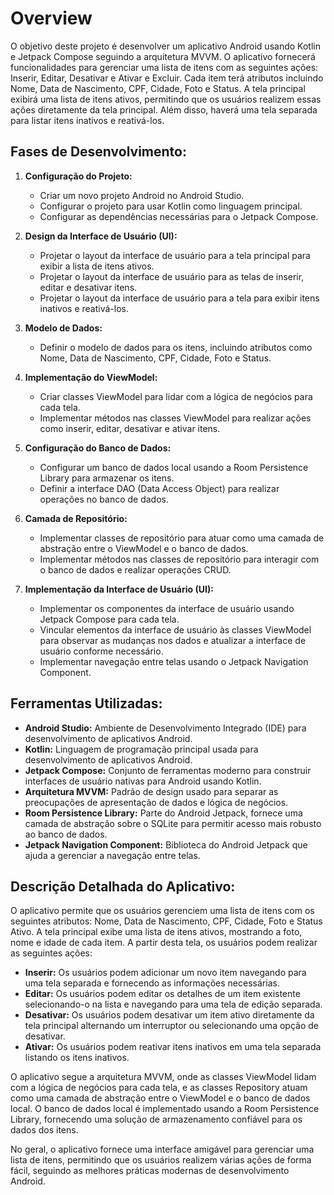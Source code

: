 # Overview

O objetivo deste projeto é desenvolver um aplicativo Android usando Kotlin e Jetpack Compose seguindo a arquitetura MVVM. O aplicativo fornecerá funcionalidades para gerenciar uma lista de itens com as seguintes ações: Inserir, Editar, Desativar e Ativar e Excluir. Cada item terá atributos incluindo Nome, Data de Nascimento, CPF, Cidade, Foto e Status. A tela principal exibirá uma lista de itens ativos, permitindo que os usuários realizem essas ações diretamente da tela principal. Além disso, haverá uma tela separada para listar itens inativos e reativá-los.

## Fases de Desenvolvimento:

1. **Configuração do Projeto:**
   - Criar um novo projeto Android no Android Studio.
   - Configurar o projeto para usar Kotlin como linguagem principal.
   - Configurar as dependências necessárias para o Jetpack Compose.

2. **Design da Interface de Usuário (UI):**
   - Projetar o layout da interface de usuário para a tela principal para exibir a lista de itens ativos.
   - Projetar o layout da interface de usuário para as telas de inserir, editar e desativar itens.
   - Projetar o layout da interface de usuário para a tela para exibir itens inativos e reativá-los.

3. **Modelo de Dados:**
   - Definir o modelo de dados para os itens, incluindo atributos como Nome, Data de Nascimento, CPF, Cidade, Foto e Status.

4. **Implementação do ViewModel:**
   - Criar classes ViewModel para lidar com a lógica de negócios para cada tela.
   - Implementar métodos nas classes ViewModel para realizar ações como inserir, editar, desativar e ativar itens.

5. **Configuração do Banco de Dados:**
   - Configurar um banco de dados local usando a Room Persistence Library para armazenar os itens.
   - Definir a interface DAO (Data Access Object) para realizar operações no banco de dados.

6. **Camada de Repositório:**
   - Implementar classes de repositório para atuar como uma camada de abstração entre o ViewModel e o banco de dados.
   - Implementar métodos nas classes de repositório para interagir com o banco de dados e realizar operações CRUD.

7. **Implementação da Interface de Usuário (UI):**
   - Implementar os componentes da interface de usuário usando Jetpack Compose para cada tela.
   - Vincular elementos da interface de usuário às classes ViewModel para observar as mudanças nos dados e atualizar a interface de usuário conforme necessário.
   - Implementar navegação entre telas usando o Jetpack Navigation Component.

## Ferramentas Utilizadas:

- **Android Studio:** Ambiente de Desenvolvimento Integrado (IDE) para desenvolvimento de aplicativos Android.
- **Kotlin:** Linguagem de programação principal usada para desenvolvimento de aplicativos Android.
- **Jetpack Compose:** Conjunto de ferramentas moderno para construir interfaces de usuário nativas para Android usando Kotlin.
- **Arquitetura MVVM:** Padrão de design usado para separar as preocupações de apresentação de dados e lógica de negócios.
- **Room Persistence Library:** Parte do Android Jetpack, fornece uma camada de abstração sobre o SQLite para permitir acesso mais robusto ao banco de dados.
- **Jetpack Navigation Component:** Biblioteca do Android Jetpack que ajuda a gerenciar a navegação entre telas.

## Descrição Detalhada do Aplicativo:

O aplicativo permite que os usuários gerenciem uma lista de itens com os seguintes atributos: Nome, Data de Nascimento, CPF, Cidade, Foto e Status Ativo. A tela principal exibe uma lista de itens ativos, mostrando a foto, nome e idade de cada item. A partir desta tela, os usuários podem realizar as seguintes ações:

- **Inserir:** Os usuários podem adicionar um novo item navegando para uma tela separada e fornecendo as informações necessárias.
- **Editar:** Os usuários podem editar os detalhes de um item existente selecionando-o na lista e navegando para uma tela de edição separada.
- **Desativar:** Os usuários podem desativar um item ativo diretamente da tela principal alternando um interruptor ou selecionando uma opção de desativar.
- **Ativar:** Os usuários podem reativar itens inativos em uma tela separada listando os itens inativos.

O aplicativo segue a arquitetura MVVM, onde as classes ViewModel lidam com a lógica de negócios para cada tela, e as classes Repository atuam como uma camada de abstração entre o ViewModel e o banco de dados local. O banco de dados local é implementado usando a Room Persistence Library, fornecendo uma solução de armazenamento confiável para os dados dos itens.

No geral, o aplicativo fornece uma interface amigável para gerenciar uma lista de itens, permitindo que os usuários realizem várias ações de forma fácil, seguindo as melhores práticas modernas de desenvolvimento Android.

